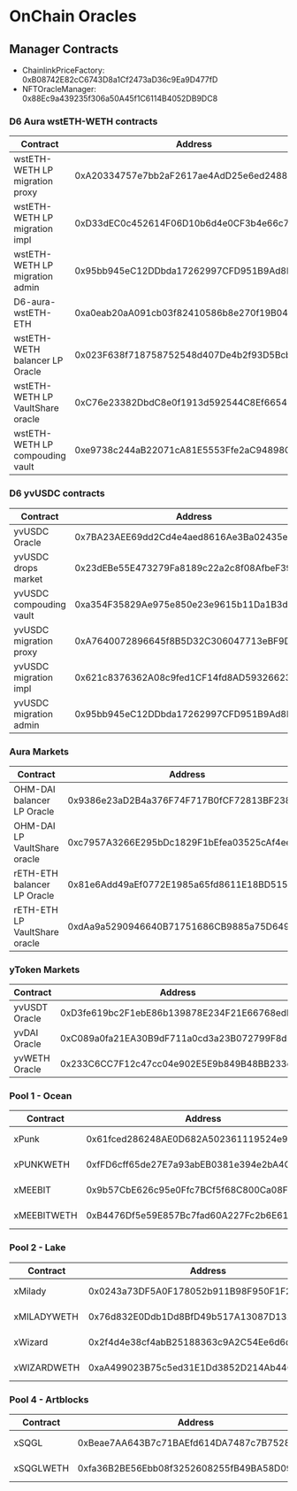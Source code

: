 # OnChain Oracles

## Manager Contracts

- ChainlinkPriceFactory: 0xB08742E82cC6743D8a1Cf2473aD36c9Ea9D477fD
- NFTOracleManager: 0x88Ec9a439235f306a50A45f1C6114B4052DB9DC8

### D6 Aura wstETH-WETH contracts

| Contract                         | Address                                    |
| -------------------------------- | ------------------------------------------ |
| wstETH-WETH LP migration proxy   | 0xA20334757e7bb2aF2617ae4AdD25e6ed24886a40 |
| wstETH-WETH LP migration impl    | 0xD33dEC0c452614F06D10b6d4e0CF3b4e66c77A0c |
| wstETH-WETH LP migration admin   | 0x95bb945eC12DDbda17262997CFD951B9Ad8F4F3c |
| D6-aura-wstETH-ETH               | 0xa0eab20aA091cb03f82410586b8e270f19B04A00 |
| wstETH-WETH balancer LP Oracle   | 0x023F638f718758752548d407De4b2f93D5Bcb66B |
| wstETH-WETH LP VaultShare oracle | 0xC76e23382DbdC8e0f1913d592544C8Ef665461eF |
| wstETH-WETH LP compouding vault  | 0xe9738c244aB22071cA81E5553Ffe2aC94898C01c |

### D6 yvUSDC contracts

| Contract                | Address                                    |
| ----------------------- | ------------------------------------------ |
| yvUSDC Oracle           | 0x7BA23AEE69dd2Cd4e4aed8616Ae3Ba02435e0B62 |
| yvUSDC drops market     | 0x23dEBe55E473279Fa8189c22a2c8f08AfbeF39e0 |
| yvUSDC compouding vault | 0xa354F35829Ae975e850e23e9615b11Da1B3dC4DE |
| yvUSDC migration proxy  | 0xA7640072896645f8B5D32C306047713eBF9D60F3 |
| yvUSDC migration impl   | 0x621c8376362A08c9fed1CF14fd8AD59326623159 |
| yvUSDC migration admin  | 0x95bb945eC12DDbda17262997CFD951B9Ad8F4F3c |

### Aura Markets

| Contract                      | Address                                    |
| ----------------------------- | ------------------------------------------ |
| OHM-DAI balancer LP Oracle    | 0x9386e23aD2B4a376F74F717B0fCF72813BF23843 |
| OHM-DAI LP VaultShare oracle  | 0xc7957A3266E295bDc1829F1bEfea03525cAf4eeC |
| rETH-ETH balancer LP Oracle   | 0x81e6Add49aEf0772E1985a65fd8611E18BD51540 |
| rETH-ETH LP VaultShare oracle | 0xdAa9a5290946640B71751686CB9885a75D649089 |

### yToken Markets

| Contract      | Address                                    |
| ------------- | ------------------------------------------ |
| yvUSDT Oracle | 0xD3fe619bc2F1ebE86b139878E234F21E66768edD |
| yvDAI Oracle  | 0xC089a0fa21EA30B9dF711a0cd3a23B072799F8dB |
| yvWETH Oracle | 0x233C6CC7F12c47cc04e902E5E9b849B48BB233df |

### Pool 1 - Ocean

| Contract    | Address                                    | Type                        |
| ----------- | ------------------------------------------ | --------------------------- |
| xPunk       | 0x61fced286248AE0D682A502361119524e9EbbBdF | NFTX XTokenPriceAggregator  |
| xPUNKWETH   | 0xfFD6cff65de27E7a93abEB0381e394e2bA4CA272 | NFTX staking Sushi LP Token |
| xMEEBIT     | 0x9b57CbE626c95e0Ffc7BCf5f68C800Ca08F67904 | NFTX XTokenPriceAggregator  |
| xMEEBITWETH | 0xB4476Df5e59E857Bc7fad60A227Fc2b6E619faE8 | NFTX staking Sushi LP Token |

### Pool 2 - Lake

| Contract    | Address                                    | Type                        |
| ----------- | ------------------------------------------ | --------------------------- |
| xMilady     | 0x0243a73DF5A0F178052b911B98F950F1F2cE61B6 | NFTX XTokenPriceAggregator  |
| xMILADYWETH | 0x76d832E0Ddb1Dd8BfD49b517A13087D132DA5968 | NFTX staking Sushi LP Token |
| xWizard     | 0x2f4d4e38cf4abB25188363c9A2C54Ee6d6dfa22B | NFTX XTokenPriceAggregator  |
| xWIZARDWETH | 0xaA499023B75c5ed31E1Dd3852D214Ab44Cc4a55D | NFTX staking Sushi LP Token |

### Pool 4 - Artblocks

| Contract  | Address                                    | Type                        |
| --------- | ------------------------------------------ | --------------------------- |
| xSQGL     | 0xBeae7AA643B7c71BAEfd614DA7487c7B752807BD | NFTX XTokenPriceAggregator  |
| xSQGLWETH | 0xfa36B2BE56Ebb08f3252608255fB49BA58D09330 | NFTX staking Sushi LP Token |
